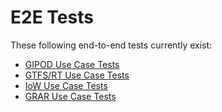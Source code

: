 # E2E Tests
These following end-to-end tests currently exist:
* [GIPOD Use Case Tests](./use-cases/gipod/README.md)
* [GTFS/RT Use Case Tests](./use-cases/gtfs-and-rt/README.md)
* [IoW Use Case Tests](./use-cases/iow/README.md)
* [GRAR Use Case Tests](./use-cases/grar/README.md)
